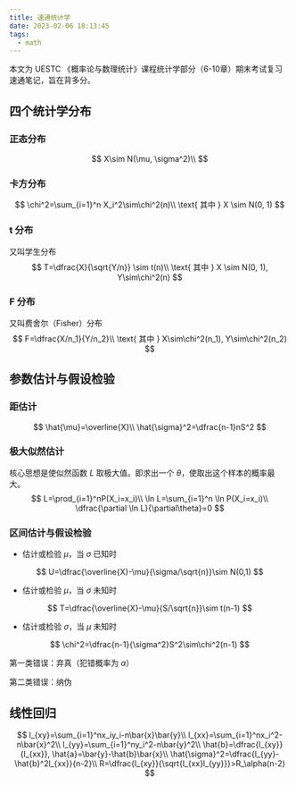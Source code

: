 ```yaml
---
title: 速通统计学
date: 2023-02-06 18:13:45
tags: 
  - math
---
```


本文为 UESTC 《概率论与数理统计》课程统计学部分（6-10章）期末考试复习速通笔记，旨在背多分。


## 四个统计学分布

### 正态分布

$$
X\sim N(\mu, \sigma^2)\\
$$

### 卡方分布

$$
\chi^2=\sum_{i=1}^n X_i^2\sim\chi^2(n)\\
\text{ 其中 } X \sim N(0, 1)
$$

### t 分布

又叫学生分布
$$
T=\dfrac{X}{\sqrt{Y/n}} \sim t(n)\\
\text{ 其中 } X \sim N(0, 1), Y\sim\chi^2(n)
$$

### F 分布

又叫费舍尔（Fisher）分布
$$
F=\dfrac{X/n_1}{Y/n_2}\\
\text{ 其中 } X\sim\chi^2(n_1), Y\sim\chi^2(n_2)
$$

## 参数估计与假设检验

### 距估计

$$
\hat{\mu}=\overline{X}\\
\hat{\sigma}^2=\dfrac{n-1}nS^2
$$

### 极大似然估计

核心思想是使似然函数 $L$ 取极大值。即求出一个 $\theta$，使取出这个样本的概率最大。
$$
L=\prod_{i=1}^nP(X_i=x_i)\\
\ln L=\sum_{i=1}^n \ln P(X_i=x_i)\\
\dfrac{\partial \ln L}{\partial\theta}=0
$$

### 区间估计与假设检验

- 估计或检验 $\mu$，当 $\sigma$ 已知时

$$
U=\dfrac{\overline{X}-\mu}{\sigma/\sqrt{n}}\sim N(0,1)
$$

- 估计或检验 $\mu$，当 $\sigma$ 未知时

$$
T=\dfrac{\overline{X}-\mu}{S/\sqrt{n}}\sim t(n-1)
$$

- 估计或检验 $\sigma$，当 $\mu$ 未知时

$$
\chi^2=\dfrac{n-1}{\sigma^2}S^2\sim\chi^2(n-1)
$$

第一类错误：弃真（犯错概率为 $\alpha$）

第二类错误：纳伪

## 线性回归

$$
l_{xy}=\sum_{i=1}^nx_iy_i-n\bar{x}\bar{y}\\
l_{xx}=\sum_{i=1}^nx_i^2-n\bar{x}^2\\
l_{yy}=\sum_{i=1}^ny_i^2-n\bar{y}^2\\
\hat{b}=\dfrac{l_{xy}}{l_{xx}}, \hat{a}=\bar{y}-\hat{b}\bar{x}\\
\hat{\sigma}^2=\dfrac{l_{yy}-\hat{b}^2l_{xx}}{n-2}\\
R=\dfrac{l_{xy}}{\sqrt{l_{xx}l_{yy}}}>R_\alpha(n-2)
$$




